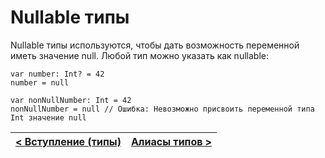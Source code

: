 # Nullable типы
Nullable типы используются, чтобы дать возможность переменной иметь значение null.
Любой тип можно указать как nullable:
```
var number: Int? = 42
number = null

var nonNullNumber: Int = 42
nonNullNumber = null // Ошибка: Невозможно присвоить переменной типа Int значение null
```

| [< Вступление (типы)](types.md) | [Алиасы типов >](aliases.md) |
| - | - |